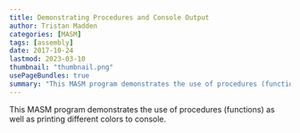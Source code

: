 ```yaml
---
title: Demonstrating Procedures and Console Output
author: Tristan Madden
categories: [MASM]
tags: [assembly]
date: 2017-10-24
lastmod: 2023-03-10
thumbnail: "thumbnail.png"
usePageBundles: true
summary: "This MASM program demonstrates the use of procedures (functions) as well as printing different colors to console."
--- 
```


This MASM program demonstrates the use of procedures (functions) as well as printing different colors to console.
<script src="https://gist.github.com/Trimad/04ba06dce98c81fc447c1e514b66a945.js"></script>
